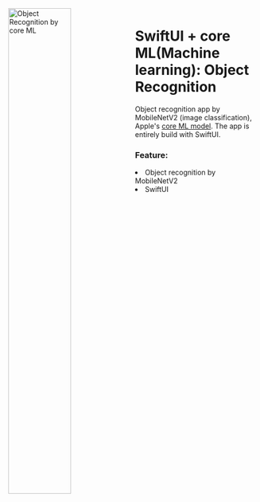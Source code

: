 


<img align="left" width="50%" height="auto" src="./readmeAssets/hero.gif" alt="Object Recognition by core ML" />

<h1>SwiftUI + core ML(Machine learning): Object Recognition</h1>
Object recognition app by MobileNetV2 (image classification), Apple's <a href="https://developer.apple.com/machine-learning/models/">core ML model</a>.
The app is entirely build with SwiftUI.
<h3>Feature:</h3>
<dl>
<li>Object recognition by MobileNetV2</li>
<li>SwiftUI</li>
</dl>


